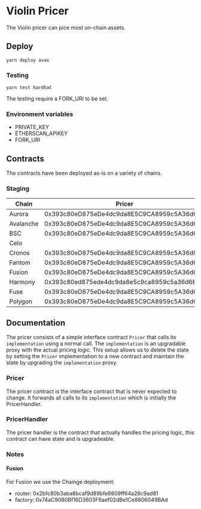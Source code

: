 # Violin Pricer
 The Violin pricer can pice most on-chain assets. 

## Deploy
```
yarn deploy avax    
```

### Testing
```
yarn test hardhat 
```

The testing require a FORK_URI to be set.

### Environment variables
- PRIVATE_KEY
- ETHERSCAN_APIKEY
- FORK_URI

## Contracts
The contracts have been deployed as-is on a variety of chains.

### Staging

| Chain     | Pricer                                     | PricerHandlerV1                            | PricerHandlerV1Implementation              |
| --------- | ------------------------------------------ | ------------------------------------------ | ------------------------------------------ |
| Aurora    | 0x393c80eD875eDe4dc9da8E5C9CA8959c5A36d6b4 | 0x4D45BE6C0a35cEd60AeeC57F778337Ac09e9D777 | 0x3444E5Ec105c1E4beb3ee8a9E714bF07fD53819E |
| Avalanche | 0x393c80eD875eDe4dc9da8E5C9CA8959c5A36d6b4 | 0x4D45BE6C0a35cEd60AeeC57F778337Ac09e9D777 | 0x2CaB72b2b4241d6881F9EdB4B7256bE1F6f1FEC8 |
| BSC       | 0x393c80eD875eDe4dc9da8E5C9CA8959c5A36d6b4 | 0x4D45BE6C0a35cEd60AeeC57F778337Ac09e9D777 | 0x3444E5Ec105c1E4beb3ee8a9E714bF07fD53819E |
| Celo      | | |
| Cronos    | 0x393c80eD875eDe4dc9da8E5C9CA8959c5A36d6b4 | 0x4D45BE6C0a35cEd60AeeC57F778337Ac09e9D777 | 0x3444E5Ec105c1E4beb3ee8a9E714bF07fD53819E |
| Fantom    | 0x393c80eD875eDe4dc9da8E5C9CA8959c5A36d6b4 | 0x85715bd110D70985d8A5B60D17B6B4882080A597 | 0x2E2CbEed2853000fe93388273f6Be635880134AE |
| Fusion    | 0x393c80eD875eDe4dc9da8E5C9CA8959c5A36d6b4 | 0x4D45BE6C0a35cEd60AeeC57F778337Ac09e9D777 | 0x3444E5Ec105c1E4beb3ee8a9E714bF07fD53819E |
| Harmony   | 0x393c80ed875ede4dc9da8e5c9ca8959c5a36d6b4 | 0xC8A34fFac73A4a028bDb6DeE6720A4A4aaf19102 | 0x2E2CbEed2853000fe93388273f6Be635880134AE |
| Fuse      | 0x393c80eD875eDe4dc9da8E5C9CA8959c5A36d6b4 | 0x0A9046De7AA5e9f35814Aba901D7e19B0F466e11 | 0x2E2CbEed2853000fe93388273f6Be635880134AE |
| Polygon   | 0x393c80eD875eDe4dc9da8E5C9CA8959c5A36d6b4 | 0x47a02D924F3F64BE696955fA559D0Dd613186562 | 0xA2f7CE3e9044B45B71a497506fd99989B13e5899 |

## Documentation
The pricer consists of a simple interface contract `Pricer` that calls its `implementation` using a normal call. The `implementation` is an upgradable proxy with the actual pricing logic. This setup allows us to delete the state by setting the `Pricer` implementation to a new contract and maintain the state by upgrading the `implementation` proxy.

### Pricer
The pricer contract is the interface contract that is never expected to change. It forwards all calls to its `implementation` which is initially the PricerHandler.

### PricerHandler
The pricer handler is the contract that actually handles the pricing logic, this contract can have state and is upgradeable.


### Notes
#### Fusion
For Fusion we use the Chainge deployment:
- router: 0x2bfc80b3aba8bcaf9d89bfe9809ff64a28c9ad81
- factory: 0x74aC9080Bf16D3603F6aef02dBe1Ce8806049BAd